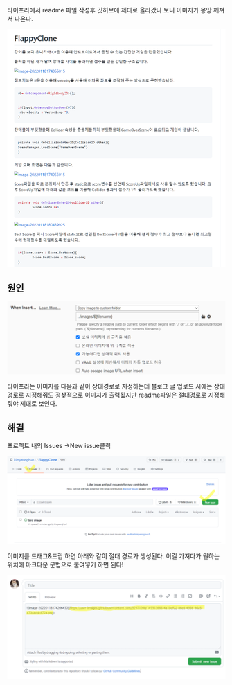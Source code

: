 타이포라에서 readme 파일 작성후 깃허브에 제대로 올라갔나 보니 이미지가 몽땅 깨져서 나온다.



![image-20220118183605653](../images/2022-01-18-git-hub-readme-이미지-404-오류/image-20220118183605653.png)

## 원인

![image-20220118183933233](../images/2022-01-18-git-hub-readme-이미지-404-오류/image-20220118183933233.png)

타이포라는 이미지를 다음과 같이 상대경로로 지정하는데 블로그 글 업로드 시에는 상대경로로 지정해줘도 정샂적으로 이미지가 출력됬지만 readme파일은 절대경로로 지정해줘야 제대로 보인다.



## 해결

프로젝트 내의 Issues ->New issue클릭



![image-20220118185224106](../images/2022-01-18-git-hub-readme-이미지-404-오류/image-20220118185224106.png)



이미지를 드래그&드랍 하면 아래와 같이 절대 경로가 생성된다. 이걸 가져다가 원하는 위치에 마크다운 문법으로 붙여넣기 하면 된다!

![image-20220118185324782](../images/2022-01-18-git-hub-readme-이미지-404-오류/image-20220118185324782.png)



